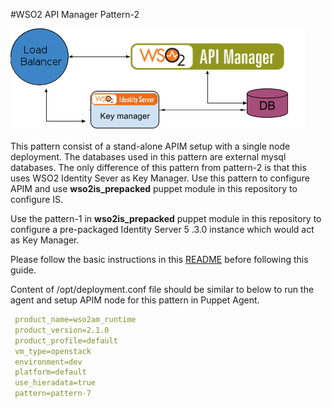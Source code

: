 #WSO2 API Manager Pattern-2

![pattern-design](../../../../../patterns/design/am-2.1.0-pattern-7.png)

This pattern consist of a stand-alone APIM setup with a single node deployment. The databases used in this pattern are external mysql databases. The only difference of this pattern from
pattern-2 is that this uses WSO2 Identity Sever as Key Manager. Use this pattern to configure APIM and use
**wso2is_prepacked** puppet module in this repository to configure IS.

Use the pattern-1 in **wso2is_prepacked** puppet module in this repository to configure a pre-packaged Identity Server 5
.3.0 instance which would act as Key Manager.

Please follow the basic instructions in this [README](../../../../../README.md) before following this guide.

Content of /opt/deployment.conf file should be similar to below to run the agent and setup APIM node for this pattern
 in Puppet Agent.

```yaml
 product_name=wso2am_runtime
 product_version=2.1.0
 product_profile=default
 vm_type=openstack
 environment=dev
 platform=default
 use_hieradata=true
 pattern=pattern-7
```